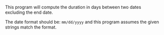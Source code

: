 This program will compute the duration in days between two dates excluding the end date.

The date format should be: `mm/dd/yyyy` and this program assumes the given strings match the format.
